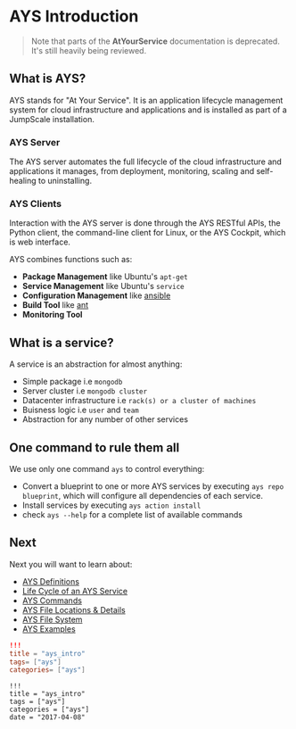 # AYS Introduction

> Note that parts of the **AtYourService** documentation is deprecated. It's still heavily being reviewed.

## What is AYS?
AYS stands for "At Your Service". It is an application lifecycle management system for cloud infrastructure and applications and is installed as part of a JumpScale installation.

### AYS Server
The AYS server automates the full lifecycle of the cloud infrastructure and applications it manages, from deployment, monitoring, scaling and self-healing to uninstalling.

### AYS Clients
Interaction with the AYS server is done through the AYS RESTful APIs, the Python client, the command-line client for Linux, or the AYS Cockpit, which is web interface.

AYS combines functions such as:

- **Package Management** like Ubuntu's `apt-get`
- **Service Management** like Ubuntu's `service`
- **Configuration Management** like [ansible](http://www.ansible.com)
- **Build Tool** like [ant](http://ant.apache.org)
- **Monitoring Tool**

## What is a service?

A service is an abstraction for almost anything:

- Simple package i.e `mongodb`
- Server cluster i.e `mongodb cluster`
- Datacenter infrastructure i.e `rack(s) or a cluster of machines`
- Buisness logic i.e `user` and `team`
- Abstraction for any number of other services

## One command to rule them all

We use only one command `ays` to control everything:

- Convert a blueprint to one or more AYS services by executing `ays repo blueprint`, which will configure all dependencies of each service.
- Install services by executing `ays action install`
- check `ays --help` for a complete list of available commands


## Next

Next you will want to learn about:

- [AYS Definitions](Definitions/README.md)
- [Life Cycle of an AYS Service](Service-Lifecycle.md)
- [AYS Commands](Commands/README.md)
- [AYS File Locations & Details](FileDetails/README.md)
- [AYS File System](G8OS-FS.md)
- [AYS Examples](howTo/README.md)

```toml
!!!
title = "ays_intro"
tags= ["ays"]
categories= ["ays"]
```

```
!!!
title = "ays_intro"
tags = ["ays"]
categories = ["ays"]
date = "2017-04-08"
```
